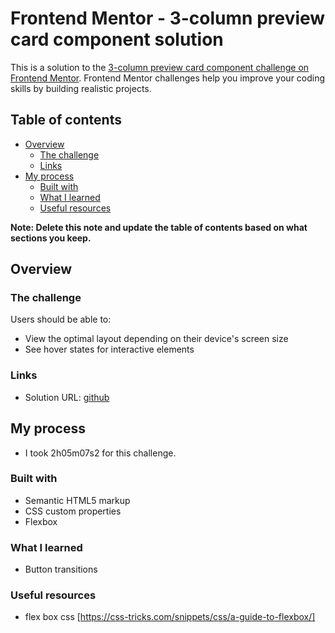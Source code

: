 # Frontend Mentor - 3-column preview card component solution

This is a solution to the [3-column preview card component challenge on Frontend Mentor](https://www.frontendmentor.io/challenges/3column-preview-card-component-pH92eAR2-). Frontend Mentor challenges help you improve your coding skills by building realistic projects.

## Table of contents

- [Overview](#overview)
  - [The challenge](#the-challenge)
  - [Links](#links)
- [My process](#my-process)
  - [Built with](#built-with)
  - [What I learned](#what-i-learned)
  - [Useful resources](#useful-resources)


**Note: Delete this note and update the table of contents based on what sections you keep.**

## Overview

### The challenge

Users should be able to:

- View the optimal layout depending on their device's screen size
- See hover states for interactive elements

### Links

- Solution URL: [github](https://your-solution-url.com)

## My process

- I took 2h05m07s2 for this challenge.

### Built with

- Semantic HTML5 markup
- CSS custom properties
- Flexbox

### What I learned

- Button transitions

### Useful resources

- flex box css [https://css-tricks.com/snippets/css/a-guide-to-flexbox/]
